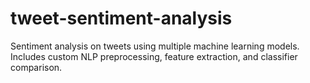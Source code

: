 # tweet-sentiment-analysis
Sentiment analysis on tweets using multiple machine learning models. Includes custom NLP preprocessing, feature extraction, and classifier comparison.
